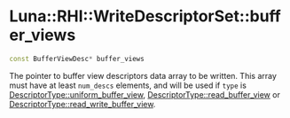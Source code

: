 # Luna::RHI::WriteDescriptorSet::buffer_views

```c++
const BufferViewDesc* buffer_views
```

The pointer to buffer view descriptors data array to be written. This array must have at least `num_descs` elements, and will be used if `type` is [DescriptorType::uniform_buffer_view](group___r_h_i_1gga44b9ba38881a2ddef7849d710aa216e2a34a06ac1c4c09077554ac744585760a8.md), [DescriptorType::read_buffer_view](group___r_h_i_1gga44b9ba38881a2ddef7849d710aa216e2a6a92853feaf697b82bc7a540363df626.md) or [DescriptorType::read_write_buffer_view](group___r_h_i_1gga44b9ba38881a2ddef7849d710aa216e2ac803981c38618413594fc9655c788c01.md). 


